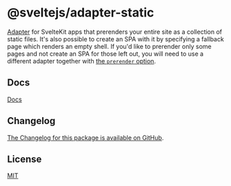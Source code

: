 # @sveltejs/adapter-static

[Adapter](https://svelte.dev/docs/kit/adapters) for SvelteKit apps that prerenders your entire site as a collection of static files. It's also possible to create an SPA with it by specifying a fallback page which renders an empty shell. If you'd like to prerender only some pages and not create an SPA for those left out, you will need to use a different adapter together with [the `prerender` option](https://svelte.dev/docs/kit/page-options#prerender).

## Docs

[Docs](https://svelte.dev/docs/kit/adapter-static)

## Changelog

[The Changelog for this package is available on GitHub](https://github.com/sveltejs/kit/blob/main/packages/adapter-static/CHANGELOG.md).

## License

[MIT](LICENSE)
